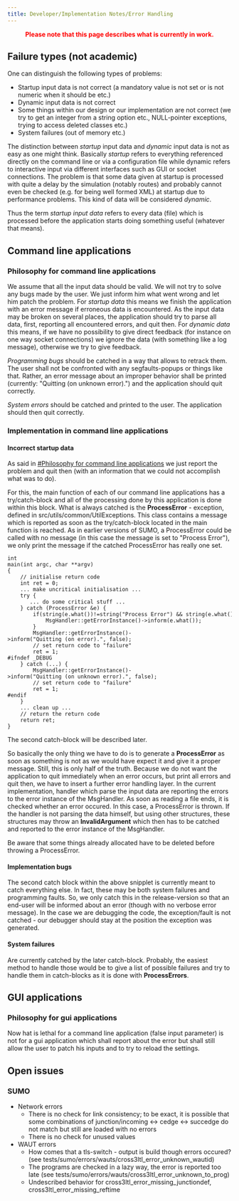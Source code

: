 ```yaml
---
title: Developer/Implementation Notes/Error Handling
---
```


<center>

<font color="red">**Please note that this page describes what is
currently in work.**</font>

</center>

## Failure types (not academic)

One can distinguish the following types of problems:

- Startup input data is not correct (a mandatory value is not set or
  is not numeric when it should be etc.)
- Dynamic input data is not correct
- Some things within our design or our implementation are not correct
  (we try to get an integer from a string option etc., NULL-pointer
  exceptions, trying to access deleted classes etc.)
- System failures (out of memory etc.)

The distinction between *startup* input data and *dynamic* input data is
not as easy as one might think. Basically *startup* refers to everything
referenced directly on the command line or via a configuration file
while dynamic refers to interactive input via different interfaces such
as GUI or socket connections. The problem is that some data given at
startup is processed with quite a delay by the simulation (notably
routes) and probably cannot even be checked (e.g. for being well formed
XML) at startup due to performance problems. This kind of data will be
considered *dynamic*.

Thus the term *startup input data* refers to every data (file) which is
processed before the application starts doing something useful (whatever
that means).

## Command line applications

### Philosophy for command line applications

We assume that all the input data should be valid. We will not try to
solve any bugs made by the user. We just inform him what went wrong and
let him patch the problem. For *startup data* this means we finish the
application with an error message if erroneous data is encountered. As
the input data may be broken on several places, the application should
try to parse all data, first, reporting all encountered errors, and quit
then. For *dynamic data* this means, if we have no possibility to give
direct feedback (for instance on one way socket connections) we ignore
the data (with something like a log message), otherwise we try to give
feedback.

*Programming bugs* should be catched in a way that allows to retrack
them. The user shall not be confronted with any segfaults-popups or
things like that. Rather, an error message about an improper behavior
shall be printed (currently: "Quitting (on unknown error).") and the
application should quit correctly.

*System errors* should be catched and printed to the user. The
application should then quit correctly.

### Implementation in command line applications

#### Incorrect startup data

As said in [\#Philosophy for command line
applications](#philosophy_for_command_line_applications) we
just report the problem and quit then (with an information that we could
not accomplish what was to do).

For this, the main function of each of our command line applications has
a try/catch-block and all of the processing done by this application is
done within this block. What is always catched is the **ProcessError** -
exception, defined in src/utils/common/UtilExceptions. This class
contains a message which is reported as soon as the try/catch-block
located in the main function is reached. As in earlier versions of SUMO,
a ProcessError could be called with no message (in this case the message
is set to "Process Error"), we only print the message if the catched
ProcessError has really one set.

```
int
main(int argc, char **argv)
{
    // initialise return code
    int ret = 0;
    ... make uncritical initialisation ...
    try {
       ... do some critical stuff ...
    } catch (ProcessError &e) {
        if(string(e.what())!=string("Process Error") && string(e.what())!=string("")) {
            MsgHandler::getErrorInstance()->inform(e.what());
        }
        MsgHandler::getErrorInstance()->inform("Quitting (on error).", false);
        // set return code to "failure"
        ret = 1;
#ifndef _DEBUG
    } catch (...) {
        MsgHandler::getErrorInstance()->inform("Quitting (on unknown error).", false);
        // set return code to "failure"
        ret = 1;
#endif
    }
    ... clean up ...
    // return the return code
    return ret;
}
```

The second catch-block will be described later.

So basically the only thing we have to do is to generate a
**ProcessError** as soon as something is not as we would have expect it
and give it a proper message. Still, this is only half of the truth.
Because we do not want the application to quit immediately when an error
occurs, but print all errors and quit then, we have to insert a further
error handling layer. In the current implementation, handler which parse
the input data are reporting the errors to the error instance of the
MsgHandler. As soon as reading a file ends, it is checked whether an
error occured. In this case, a ProcessError is thrown. If the handler is
not parsing the data himself, but using other structures, these
structures may throw an **InvalidArgument** which then has to be catched
and reported to the error instance of the MsgHandler.

Be aware that some things already allocated have to be deleted before
throwing a ProcessError.

#### Implementation bugs

The second catch block within the above snipplet is currently meant to
catch everything else. In fact, these may be both system failures and
programming faults. So, we only catch this in the release-version so
that an end-user will be informed about an error (though with no verbose
error message). In the case we are debugging the code, the
exception/fault is not catched - our debugger should stay at the
position the exception was generated.

#### System failures

Are currently catched by the later catch-block. Probably, the easiest
method to handle those would be to give a list of possible failures and
try to handle them in catch-blocks as it is done with **ProcessErrors**.

## GUI applications

### Philosophy for gui applications

Now hat is lethal for a command line application (false input parameter)
is not for a gui application which shall report about the error but
shall still allow the user to patch his inputs and to try to reload the
settings.

## Open issues

### SUMO

- Network errors
  - There is no check for link consistency; to be exact, it is
    possible that some combinations of junction/incoming <-\> cedge
    <-\> succedge do not match but still are loaded with no errors
  - There is no check for unused values
- WAUT errors
  - How comes that a tls-switch - output is build though errors
    occured? (see
    tests/sumo/errors/wauts/cross3ltl_error_unknown_wautid)
  - The programs are checked in a lazy way, the error is reported
    too late (see
    tests/sumo/errors/wauts/cross3ltl_error_unknown_to_prog)
  - Undescribed behavior for
    cross3ltl_error_missing_junctiondef,
    cross3ltl_error_missing_reftime